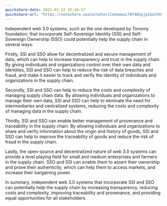 ```yaml
---
quickshare-date: 2023-02-13 15:16:17
quickshare-url: "https://noteshare.space/note/cle2wewoc787401pjpibalhh5#xP9DmbNiS26ERjrA1bHBzSpd21QtY+AGvHg+GJvdMTk"
---
```


Independent web 3.0 systems, such as the one developed by Tonomy foundation, that incorporate Self-Sovereign Identity (SSI) and Self-Sovereign Ownership (SSO) could potentially help the supply chain in several ways:

Firstly, SSI and SSO allow for decentralized and secure management of data, which can help to increase transparency and trust in the supply chain. By giving individuals and organizations control over their own data and identities, SSI and SSO can help to reduce the risk of data breaches and fraud, and make it easier to track and verify the identity of individuals and organizations in the supply chain.

Secondly, SSI and SSO can help to reduce the costs and complexity of managing supply chain data. By allowing individuals and organizations to manage their own data, SSI and SSO can help to eliminate the need for intermediaries and centralized systems, reducing the costs and complexity of managing data in the supply chain.

Thirdly, SSI and SSO can enable better management of provenance and traceability in the supply chain. By allowing individuals and organizations to share and verify information about the origin and history of goods, SSI and SSO can help to improve the traceability of goods and reduce the risk of fraud in the supply chain.

Lastly, the open-source and decentralized nature of web 3.0 systems can provide a level playing field for small and medium enterprises and farmers in the supply chain. SSO and SSI can enable them to assert their ownership and prove their authenticity, which can help them to access markets, and increase their bargaining power.

In summary, independent web 3.0 systems that incorporate SSI and SSO can potentially help the supply chain by increasing transparency, reducing costs and complexity, improving traceability and provenance, and providing equal opportunities for all stakeholders.